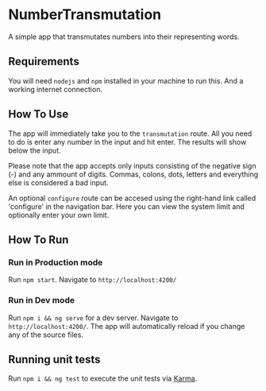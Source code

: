 # NumberTransmutation

A simple app that transmutates numbers into their representing words.

## Requirements

You will need `nodejs` and `npm` installed in your machine to run this. And a working internet connection.

## How To Use

The app will immediately take you to the `transmutation` route. All you need to do is enter any number in the input and hit enter. The results will show below the input.

Please note that the app accepts only inputs consisting of the negative sign (-) and any ammount of digits. Commas, colons, dots, letters and everything else is considered a bad input. 

An optional `configure` route can be accesed using the right-hand link called 'configure' in the navigation bar.
Here you can view the system limit and optionally enter your own limit.

## How To Run

### Run in Production mode

Run `npm start`. 
Navigate to `http://localhost:4200/`

### Run in Dev mode

Run `npm i && ng serve` for a dev server. 
Navigate to `http://localhost:4200/`. The app will automatically reload if you change any of the source files.

## Running unit tests

Run `npm i && ng test` to execute the unit tests via [Karma](https://karma-runner.github.io).